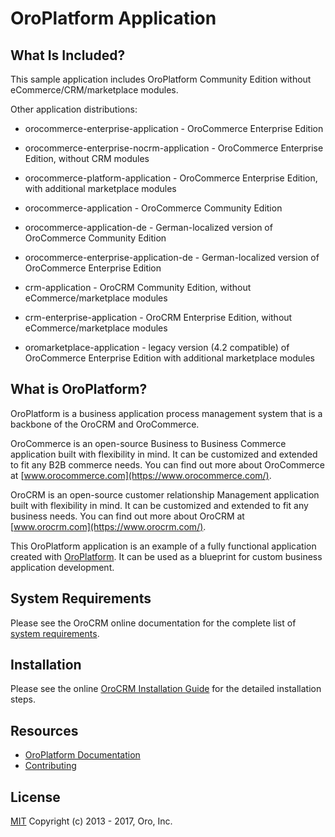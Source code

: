 OroPlatform Application
=======================

What Is Included?
--------------------

This sample application includes OroPlatform Community Edition without eCommerce/CRM/marketplace modules.

Other application distributions:
  * orocommerce-enterprise-application - OroCommerce Enterprise Edition
  * orocommerce-enterprise-nocrm-application - OroCommerce Enterprise Edition, without CRM modules
  * orocommerce-platform-application - OroCommerce Enterprise Edition, with additional marketplace modules
  * orocommerce-application - OroCommerce Community Edition


  * orocommerce-application-de - German-localized version of OroCommerce Community Edition
  * orocommerce-enterprise-application-de - German-localized version of OroCommerce Enterprise Edition


  * crm-application - OroCRM Community Edition, without eCommerce/marketplace modules
  * crm-enterprise-application - OroCRM Enterprise Edition, without eCommerce/marketplace modules
  * oromarketplace-application - legacy version (4.2 compatible) of OroCommerce Enterprise Edition with additional marketplace modules

What is OroPlatform?
--------------------

OroPlatform is a business application process management system that is a backbone of the OroCRM and OroCommerce.

OroCommerce is an open-source Business to Business Commerce application built with flexibility in mind. It can be customized and extended to fit any B2B commerce needs.
You can find out more about OroCommerce at [www.orocommerce.com](https://www.orocommerce.com/).

OroCRM is an open-source customer relationship Management application built with flexibility in mind. It can be customized and extended to fit any business needs.
You can find out more about OroCRM at [www.orocrm.com](https://www.orocrm.com/).

This OroPlatform application is an example of a fully functional application created with [OroPlatform](https://github.com/oroinc/platform). It can be used as a blueprint for custom business application development.

System Requirements
-------------------

Please see the OroCRM online documentation for the complete list of [system requirements](https://doc.oroinc.com/backend/setup/system-requirements/).

Installation
------------

Please see the online [OroCRM Installation Guide](https://doc.oroinc.com/backend/setup/dev-environment/manual-installation/crm-ce/) for the detailed installation steps.

Resources
---------

  * [OroPlatform Documentation](https://doc.oroinc.com)
  * [Contributing](https://doc.oroinc.com/community/contribute/)

License
-------

[MIT][1] Copyright (c) 2013 - 2017, Oro, Inc.

[1]:    LICENSE
